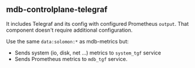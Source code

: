 ## mdb-controlplane-telegraf

It includes Telegraf and its config with configured Prometheus `output`.
That component doesn't require additional configuration.

Use the same `data:solomon:*` as mdb-metrics but:
- Sends system (io, disk, net ...) metrics to `system_tgf` service
- Sends Prometheus metrics to `mdb_tgf` service.
